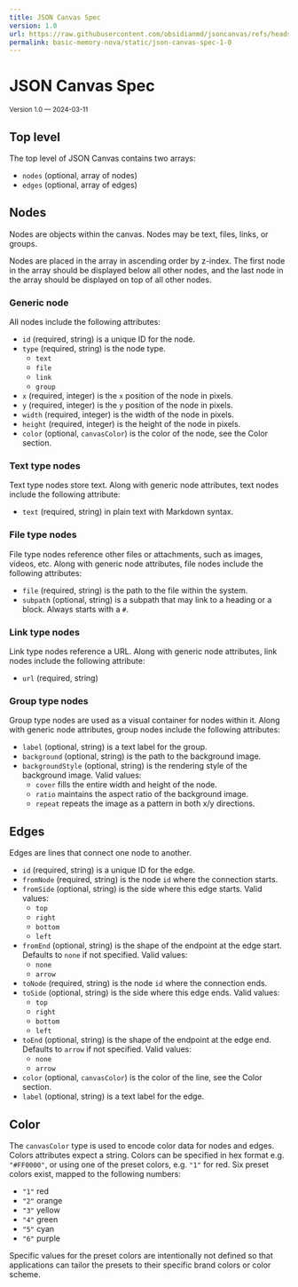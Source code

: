 ```yaml
---
title: JSON Canvas Spec
version: 1.0
url: https://raw.githubusercontent.com/obsidianmd/jsoncanvas/refs/heads/main/spec/1.0.md
permalink: basic-memory-nova/static/json-canvas-spec-1-0
---
```


# JSON Canvas Spec

<small>Version 1.0 — 2024-03-11</small>

## Top level

The top level of JSON Canvas contains two arrays:

- `nodes` (optional, array of nodes)
- `edges` (optional, array of edges)

## Nodes

Nodes are objects within the canvas. Nodes may be text, files, links, or groups.

Nodes are placed in the array in ascending order by z-index. The first node in the array should be displayed below all
other nodes, and the last node in the array should be displayed on top of all other nodes.

### Generic node

All nodes include the following attributes:

- `id` (required, string) is a unique ID for the node.
- `type` (required, string) is the node type.
    - `text`
    - `file`
    - `link`
    - `group`
- `x` (required, integer) is the `x` position of the node in pixels.
- `y` (required, integer) is the `y` position of the node in pixels.
- `width` (required, integer) is the width of the node in pixels.
- `height` (required, integer) is the height of the node in pixels.
- `color` (optional, `canvasColor`) is the color of the node, see the Color section.

### Text type nodes

Text type nodes store text. Along with generic node attributes, text nodes include the following attribute:

- `text` (required, string) in plain text with Markdown syntax.

### File type nodes

File type nodes reference other files or attachments, such as images, videos, etc. Along with generic node attributes,
file nodes include the following attributes:

- `file` (required, string) is the path to the file within the system.
- `subpath` (optional, string) is a subpath that may link to a heading or a block. Always starts with a `#`.

### Link type nodes

Link type nodes reference a URL. Along with generic node attributes, link nodes include the following attribute:

- `url` (required, string)

### Group type nodes

Group type nodes are used as a visual container for nodes within it. Along with generic node attributes, group nodes
include the following attributes:

- `label` (optional, string) is a text label for the group.
- `background` (optional, string) is the path to the background image.
- `backgroundStyle` (optional, string) is the rendering style of the background image. Valid values:
    - `cover` fills the entire width and height of the node.
    - `ratio` maintains the aspect ratio of the background image.
    - `repeat` repeats the image as a pattern in both x/y directions.

## Edges

Edges are lines that connect one node to another.

- `id` (required, string) is a unique ID for the edge.
- `fromNode` (required, string) is the node `id` where the connection starts.
- `fromSide` (optional, string) is the side where this edge starts. Valid values:
    - `top`
    - `right`
    - `bottom`
    - `left`
- `fromEnd` (optional, string) is the shape of the endpoint at the edge start. Defaults to `none` if not specified.
  Valid values:
    - `none`
    - `arrow`
- `toNode` (required, string) is the node `id` where the connection ends.
- `toSide` (optional, string) is the side where this edge ends. Valid values:
    - `top`
    - `right`
    - `bottom`
    - `left`
- `toEnd`  (optional, string) is the shape of the endpoint at the edge end. Defaults to `arrow` if not specified. Valid
  values:
    - `none`
    - `arrow`
- `color` (optional, `canvasColor`) is the color of the line, see the Color section.
- `label` (optional, string) is a text label for the edge.

## Color

The `canvasColor` type is used to encode color data for nodes and edges. Colors attributes expect a string. Colors can
be specified in hex format e.g. `"#FF0000"`, or using one of the preset colors, e.g. `"1"` for red. Six preset colors
exist, mapped to the following numbers:

- `"1"` red
- `"2"` orange
- `"3"` yellow
- `"4"` green
- `"5"` cyan
- `"6"` purple

Specific values for the preset colors are intentionally not defined so that applications can tailor the presets to their
specific brand colors or color scheme.